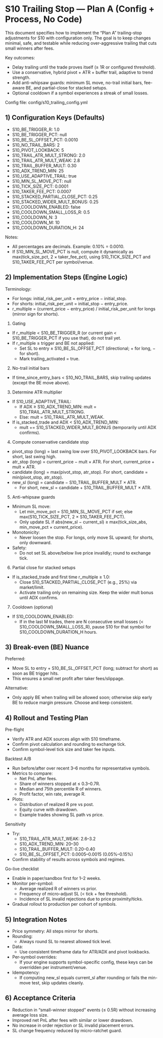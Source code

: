 # S10 Trailing Stop — Plan A (Config + Process, No Code)

This document specifies how to implement the “Plan A” trailing-stop adjustments for S10 with configuration only. The goal is to keep changes minimal, safe, and testable while reducing over-aggressive trailing that cuts small winners after fees.

Key outcomes:
- Delay trailing until the trade proves itself (≥ 1R or configured threshold).
- Use a conservative, hybrid pivot + ATR + buffer trail, adaptive to trend strength.
- Add anti-whipsaw guards: minimum SL move, no-trail initial bars, fee-aware BE, and partial-close for stacked setups.
- Optional cooldown if a symbol experiences a streak of small losses.

Config file: config/s10_trailing_config.yml

## 1) Configuration Keys (Defaults)

- S10_BE_TRIGGER_R: 1.0
- S10_BE_TRIGGER_PCT: null
- S10_BE_SL_OFFSET_PCT: 0.0010
- S10_NO_TRAIL_BARS: 2
- S10_PIVOT_LOOKBACK: 5
- S10_TRAIL_ATR_MULT_STRONG: 2.0
- S10_TRAIL_ATR_MULT_WEAK: 2.8
- S10_TRAIL_BUFFER_MULT: 0.30
- S10_ADX_TREND_MIN: 25
- S10_USE_ADAPTIVE_TRAIL: true
- S10_MIN_SL_MOVE_PCT: null
- S10_TICK_SIZE_PCT: 0.0001
- S10_TAKER_FEE_PCT: 0.0007
- S10_STACKED_PARTIAL_CLOSE_PCT: 0.25
- S10_STACKED_WIDER_MULT_BONUS: 0.25
- S10_COOLDOWN_ENABLED: false
- S10_COOLDOWN_SMALL_LOSS_R: 0.5
- S10_COOLDOWN_N: 3
- S10_COOLDOWN_M: 10
- S10_COOLDOWN_DURATION_H: 24

Notes:
- All percentages are decimals. Example: 0.10% = 0.0010.
- If S10_MIN_SL_MOVE_PCT is null, compute it dynamically as max(tick_size_pct, 2 × taker_fee_pct), using S10_TICK_SIZE_PCT and S10_TAKER_FEE_PCT per symbol/venue.

## 2) Implementation Steps (Engine Logic)

Terminology:
- For longs: initial_risk_per_unit = entry_price − initial_stop.
- For shorts: initial_risk_per_unit = initial_stop − entry_price.
- r_multiple = (current_price − entry_price) / initial_risk_per_unit for longs (mirror sign for shorts).

1) Gating
- If r_multiple < S10_BE_TRIGGER_R (or current gain < S10_BE_TRIGGER_PCT if you use that), do not trail yet.
- If r_multiple ≥ trigger and BE not applied:
  - Set SL to entry ± S10_BE_SL_OFFSET_PCT (directional; + for long, − for short).
  - Mark trailing_activated = true.

2) No-trail initial bars
- If time_since_entry_bars < S10_NO_TRAIL_BARS, skip trailing updates (except the BE move above).

3) Determine ATR multiplier
- If S10_USE_ADAPTIVE_TRAIL:
  - If ADX ≥ S10_ADX_TREND_MIN: mult = S10_TRAIL_ATR_MULT_STRONG.
  - Else: mult = S10_TRAIL_ATR_MULT_WEAK.
- If is_stacked_trade and ADX < S10_ADX_TREND_MIN:
  - mult += S10_STACKED_WIDER_MULT_BONUS (temporarily until ADX confirms).

4) Compute conservative candidate stop
- pivot_stop (long) = last swing low over S10_PIVOT_LOOKBACK bars. For short, last swing high.
- atr_stop (long) = current_price − mult × ATR. For short, current_price + mult × ATR.
- candidate (long) = max(pivot_stop, atr_stop). For short, candidate = min(pivot_stop, atr_stop).
- new_sl (long) = candidate − S10_TRAIL_BUFFER_MULT × ATR.
  - For short, new_sl = candidate + S10_TRAIL_BUFFER_MULT × ATR.

5) Anti-whipsaw guards
- Minimum SL move:
  - Let min_move_pct = S10_MIN_SL_MOVE_PCT if set; else max(S10_TICK_SIZE_PCT, 2 × S10_TAKER_FEE_PCT).
  - Only update SL if abs(new_sl − current_sl) ≥ max(tick_size_abs, min_move_pct × current_price).
- Monotonicity:
  - Never loosen the stop. For longs, only move SL upward; for shorts, only downward.
- Safety:
  - Do not set SL above/below live price invalidly; round to exchange tick.

6) Partial close for stacked setups
- If is_stacked_trade and first time r_multiple ≥ 1.0:
  - Close S10_STACKED_PARTIAL_CLOSE_PCT (e.g., 25%) via market/limit.
  - Activate trailing only on remaining size. Keep the wider mult bonus until ADX confirms.

7) Cooldown (optional)
- If S10_COOLDOWN_ENABLED:
  - If in the last M trades, there are N consecutive small losses (< S10_COOLDOWN_SMALL_LOSS_R), pause S10 for that symbol for S10_COOLDOWN_DURATION_H hours.

## 3) Break-even (BE) Nuance

Preferred:
- Move SL to entry + S10_BE_SL_OFFSET_PCT (long; subtract for short) as soon as BE trigger hits.
- This ensures a small net profit after taker fees/slippage.

Alternative:
- Only apply BE when trailing will be allowed soon; otherwise skip early BE to reduce margin pressure. Choose and keep consistent.

## 4) Rollout and Testing Plan

Pre-flight
- Verify ATR and ADX sources align with S10 timeframe.
- Confirm pivot calculation and rounding to exchange tick.
- Confirm symbol-level tick size and taker fee inputs.

Backtest A/B
- Run before/after over recent 3–6 months for representative symbols.
- Metrics to compare:
  - Net PnL after fees.
  - Share of winners stopped at ≤ 0.3–0.7R.
  - Median and 75th percentile R of winners.
  - Profit factor, win rate, average R.
- Plots:
  - Distribution of realized R pre vs post.
  - Equity curve with drawdown.
  - Example trades showing SL path vs price.

Sensitivity
- Try:
  - S10_TRAIL_ATR_MULT_WEAK: 2.6–3.2
  - S10_ADX_TREND_MIN: 20–30
  - S10_TRAIL_BUFFER_MULT: 0.20–0.40
  - S10_BE_SL_OFFSET_PCT: 0.0005–0.0015 (0.05%–0.15%)
- Confirm stability of results across symbols and regimes.

Go-live checklist
- Enable in paper/sandbox first for 1–2 weeks.
- Monitor per-symbol:
  - Average realized R of winners vs prior.
  - Frequency of micro-adjust SL (< tick + fee threshold).
  - Incidence of SL invalid rejections due to price proximity/ticks.
- Gradual rollout to production per cohort of symbols.

## 5) Integration Notes

- Price symmetry: All steps mirror for shorts.
- Rounding:
  - Always round SL to nearest allowed tick level.
- Data:
  - Use consistent timeframe data for ATR/ADX and pivot lookbacks.
- Per-symbol overrides:
  - If your engine supports symbol-specific config, these keys can be overridden per instrument/venue.
- Idempotency:
  - If computing new_sl equals current_sl after rounding or fails the min-move test, skip updates cleanly.

## 6) Acceptance Criteria

- Reduction in “small-winner stopped” events (≤ 0.5R) without increasing average loss size.
- Improved net PnL after fees with similar or lower drawdown.
- No increase in order rejection or SL invalid placement errors.
- SL change frequency reduced by micro-ratchet guard.